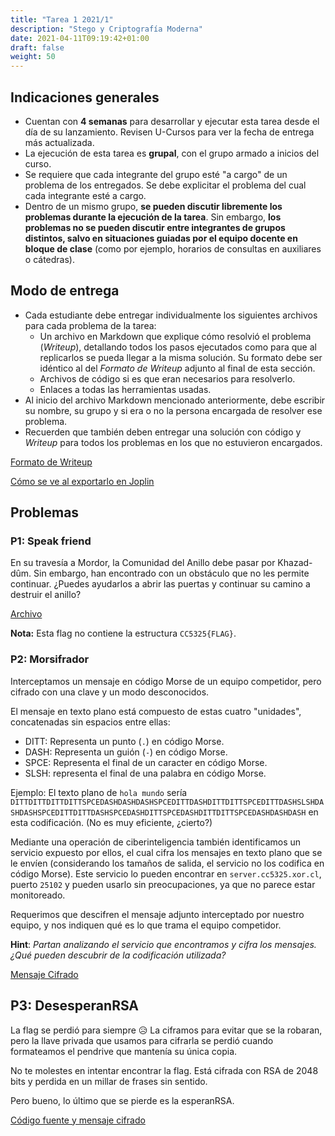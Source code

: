 ```yaml
---
title: "Tarea 1 2021/1"
description: "Stego y Criptografía Moderna"
date: 2021-04-11T09:19:42+01:00
draft: false
weight: 50
---
```

## Indicaciones generales

* Cuentan con **4 semanas** para desarrollar y ejecutar esta tarea desde el día de su lanzamiento. Revisen U-Cursos para ver la fecha de entrega más actualizada.
* La ejecución de esta tarea es **grupal**, con el grupo armado a inicios del curso.
* Se requiere que cada integrante del grupo esté "a cargo" de un problema de los entregados. Se debe explicitar el problema del cual cada integrante esté a cargo.
* Dentro de un mismo grupo, **se pueden discutir libremente los problemas durante la ejecución de la tarea**. Sin embargo, **los problemas no se pueden discutir entre integrantes de grupos distintos, salvo en situaciones guiadas por el equipo docente en bloque de clase** (como por ejemplo, horarios de consultas en auxiliares o cátedras).

## Modo de entrega

* Cada estudiante debe entregar individualmente los siguientes archivos para cada problema de la tarea:
    * Un archivo en Markdown que explique cómo resolvió el problema (_Writeup_), detallando todos los pasos ejecutados como para que al replicarlos se pueda llegar a la misma solución. Su formato debe ser idéntico al del _Formato de Writeup_ adjunto al final de esta sección.
    * Archivos de código si es que eran necesarios para resolverlo.
    * Enlaces a todas las herramientas usadas.
* Al inicio del archivo Markdown mencionado anteriormente, debe escribir su nombre, su grupo y si era o no la persona encargada de resolver ese problema. 
* Recuerden que también deben entregar una solución con código y _Writeup_ para todos los problemas en los que no estuvieron encargados.

[Formato de Writeup](./writeup.txt)

[Cómo se ve al exportarlo en Joplin](./writeup.pdf)

## Problemas

### P1: Speak friend

En su travesía a Mordor, la Comunidad del Anillo debe pasar por Khazad-dûm. Sin embargo, han encontrado con un obstáculo que no les permite continuar. 
¿Puedes ayudarlos a abrir las puertas y continuar su camino a destruir el anillo?

[Archivo](./p1.zip)

**Nota:** Esta flag no contiene la estructura `CC5325{FLAG}`. 

### P2: Morsifrador

Interceptamos un mensaje en código Morse de un equipo competidor, pero cifrado con una clave
y un modo desconocidos.

El mensaje en texto plano está compuesto de estas cuatro "unidades", concatenadas sin espacios entre ellas:

- DITT: Representa un punto (`.`) en código Morse.
- DASH: Representa un guión (`-`) en código Morse.
- SPCE: Representa el final de un caracter en código Morse.
- SLSH: representa el final de una palabra en código Morse.

Ejemplo: El texto plano de `hola mundo` sería `DITTDITTDITTDITTSPCEDASHDASHDASHSPCEDITTDASHDITTDITTSPCEDITTDASHSLSHDASHDASHSPCEDITTDITTDASHSPCEDASHDITTSPCEDASHDITTDITTSPCEDASHDASHDASH` en esta codificación. (No es muy eficiente, ¿cierto?)

Mediante una operación de ciberinteligencia también identificamos un servicio expuesto por ellos,
el cual cifra los mensajes en texto plano que se le envíen (considerando los tamaños de salida,
el servicio no los codifica en código Morse). Este servicio lo pueden encontrar en `server.cc5325.xor.cl`,
puerto `25102` y pueden usarlo sin preocupaciones, ya que no parece estar monitoreado.

Requerimos que descifren el mensaje adjunto interceptado por nuestro equipo, y nos indiquen qué es
lo que trama el equipo competidor.

**Hint**: _Partan analizando el servicio que encontramos y cifra los mensajes. ¿Qué pueden descubrir
de la codificación utilizada?_

[Mensaje Cifrado](./p2.txt)

## P3: DesesperanRSA

La flag se perdió para siempre 😥 La ciframos para evitar que se la robaran, pero la llave privada que usamos para cifrarla se perdió cuando formateamos el pendrive que mantenía su única copia.

No te molestes en intentar encontrar la flag. Está cifrada con RSA de 2048 bits y perdida en un millar de frases sin sentido.

Pero bueno, lo último que se pierde es la esperanRSA.

[Código fuente y mensaje cifrado](./p3.zip)
